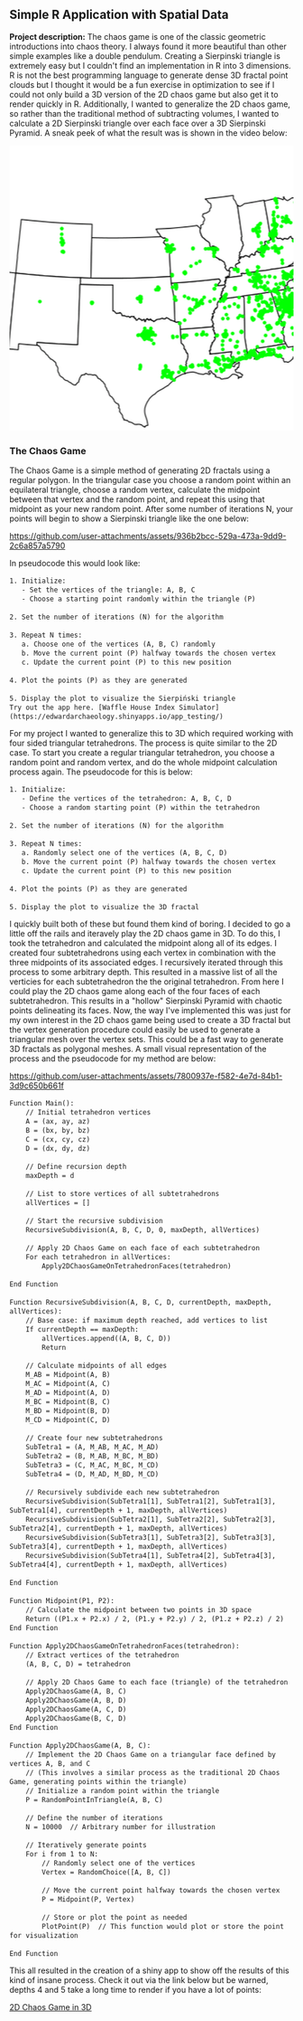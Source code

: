 ## Simple R Application with Spatial Data

**Project description:** The chaos game is one of the classic geometric introductions into chaos theory. I always found it more beautiful than other simple examples like a double pendulum. Creating a Sierpinski triangle is extremely easy but I couldn't find an implementation in R into 3 dimensions. R is not the best programming language to generate dense 3D fractal point clouds but I thought it would be a fun exercise in optimization to see if I could not only build a 3D version of the 2D chaos game but also get it to render quickly in R. Additionally, I wanted to generalize the 2D chaos game, so rather than the traditional method of subtracting volumes, I wanted to calculate a 2D Sierpinski triangle over each face over a 3D Sierpinski Pyramid. A sneak peek of what the result was is shown in the video below:

<img src="images/Waffle.gif?raw=true"/>

### The Chaos Game

The Chaos Game is a simple method of generating 2D fractals using a regular polygon. In the triangular case you choose a random point within an equilateral triangle, choose a random vertex, calculate the midpoint between that vertex and the random point, and repeat this using that midpoint as your new random point. After some number of iterations N, your points will begin to show a Sierpinski triangle like the one below:

https://github.com/user-attachments/assets/936b2bcc-529a-473a-9dd9-2c6a857a5790

In pseudocode this would look like:

```
1. Initialize:
   - Set the vertices of the triangle: A, B, C
   - Choose a starting point randomly within the triangle (P)

2. Set the number of iterations (N) for the algorithm

3. Repeat N times:
   a. Choose one of the vertices (A, B, C) randomly
   b. Move the current point (P) halfway towards the chosen vertex
   c. Update the current point (P) to this new position

4. Plot the points (P) as they are generated

5. Display the plot to visualize the Sierpiński triangle
Try out the app here. [Waffle House Index Simulator](https://edwardarchaeology.shinyapps.io/app_testing/)
```

For my project I wanted to generalize this to 3D which required working with four sided triangular tetrahedrons. The process is quite similar to the 2D case. To start you create a regular triangular tetrahedron, you choose a random point and random vertex, and do the whole midpoint calculation process again. The pseudocode for this is below: 

```
1. Initialize:
   - Define the vertices of the tetrahedron: A, B, C, D
   - Choose a random starting point (P) within the tetrahedron

2. Set the number of iterations (N) for the algorithm

3. Repeat N times:
   a. Randomly select one of the vertices (A, B, C, D)
   b. Move the current point (P) halfway towards the chosen vertex
   c. Update the current point (P) to this new position

4. Plot the points (P) as they are generated

5. Display the plot to visualize the 3D fractal
```

I quickly built both of these but found them kind of boring. I decided to go a little off the rails and iteravely play the 2D chaos game in 3D. To do this, I took the tetrahedron and calculated the midpoint along all of its edges. I created four subtetrahedrons using each vertex in combination with the three midpoints of its associated edges. I recursively iterated through this process to some arbitrary depth. This resulted in a massive list of all the verticies for each subtetrahedron the the original tetrahedron. From here I could play the 2D chaos game along each of the four faces of each subtetrahedron. This results in a "hollow" Sierpinski Pyramid with chaotic points delineating its faces. Now, the way I've implemented this was just for my own interest in the 2D chaos game being used to create a 3D fractal but the vertex generation procedure could easily be used to generate a triangular mesh over the vertex sets. This could be a fast way to generate 3D fractals as polygonal meshes. A small visual representation of the process and the pseudocode for my method are below:

https://github.com/user-attachments/assets/7800937e-f582-4e7d-84b1-3d9c650b661f

```
Function Main():
    // Initial tetrahedron vertices
    A = (ax, ay, az)
    B = (bx, by, bz)
    C = (cx, cy, cz)
    D = (dx, dy, dz)
    
    // Define recursion depth
    maxDepth = d
    
    // List to store vertices of all subtetrahedrons
    allVertices = []

    // Start the recursive subdivision
    RecursiveSubdivision(A, B, C, D, 0, maxDepth, allVertices)
    
    // Apply 2D Chaos Game on each face of each subtetrahedron
    For each tetrahedron in allVertices:
        Apply2DChaosGameOnTetrahedronFaces(tetrahedron)
    
End Function

Function RecursiveSubdivision(A, B, C, D, currentDepth, maxDepth, allVertices):
    // Base case: if maximum depth reached, add vertices to list
    If currentDepth == maxDepth:
        allVertices.append((A, B, C, D))
        Return
    
    // Calculate midpoints of all edges
    M_AB = Midpoint(A, B)
    M_AC = Midpoint(A, C)
    M_AD = Midpoint(A, D)
    M_BC = Midpoint(B, C)
    M_BD = Midpoint(B, D)
    M_CD = Midpoint(C, D)
    
    // Create four new subtetrahedrons
    SubTetra1 = (A, M_AB, M_AC, M_AD)
    SubTetra2 = (B, M_AB, M_BC, M_BD)
    SubTetra3 = (C, M_AC, M_BC, M_CD)
    SubTetra4 = (D, M_AD, M_BD, M_CD)
    
    // Recursively subdivide each new subtetrahedron
    RecursiveSubdivision(SubTetra1[1], SubTetra1[2], SubTetra1[3], SubTetra1[4], currentDepth + 1, maxDepth, allVertices)
    RecursiveSubdivision(SubTetra2[1], SubTetra2[2], SubTetra2[3], SubTetra2[4], currentDepth + 1, maxDepth, allVertices)
    RecursiveSubdivision(SubTetra3[1], SubTetra3[2], SubTetra3[3], SubTetra3[4], currentDepth + 1, maxDepth, allVertices)
    RecursiveSubdivision(SubTetra4[1], SubTetra4[2], SubTetra4[3], SubTetra4[4], currentDepth + 1, maxDepth, allVertices)

End Function

Function Midpoint(P1, P2):
    // Calculate the midpoint between two points in 3D space
    Return ((P1.x + P2.x) / 2, (P1.y + P2.y) / 2, (P1.z + P2.z) / 2)
End Function

Function Apply2DChaosGameOnTetrahedronFaces(tetrahedron):
    // Extract vertices of the tetrahedron
    (A, B, C, D) = tetrahedron
    
    // Apply 2D Chaos Game to each face (triangle) of the tetrahedron
    Apply2DChaosGame(A, B, C)
    Apply2DChaosGame(A, B, D)
    Apply2DChaosGame(A, C, D)
    Apply2DChaosGame(B, C, D)
End Function

Function Apply2DChaosGame(A, B, C):
    // Implement the 2D Chaos Game on a triangular face defined by vertices A, B, and C
    // (This involves a similar process as the traditional 2D Chaos Game, generating points within the triangle)
    // Initialize a random point within the triangle
    P = RandomPointInTriangle(A, B, C)
    
    // Define the number of iterations
    N = 10000  // Arbitrary number for illustration
    
    // Iteratively generate points
    For i from 1 to N:
        // Randomly select one of the vertices
        Vertex = RandomChoice([A, B, C])
        
        // Move the current point halfway towards the chosen vertex
        P = Midpoint(P, Vertex)
        
        // Store or plot the point as needed
        PlotPoint(P)  // This function would plot or store the point for visualization
    
End Function
```

This all resulted in the creation of a shiny app to show off the results of this kind of insane process. Check it out via the link below but be warned, depths 4 and 5 take a long time to render if you have a lot of points:

[2D Chaos Game in 3D](https://edwardarchaeology.shinyapps.io/3DChaosGameApp/)
